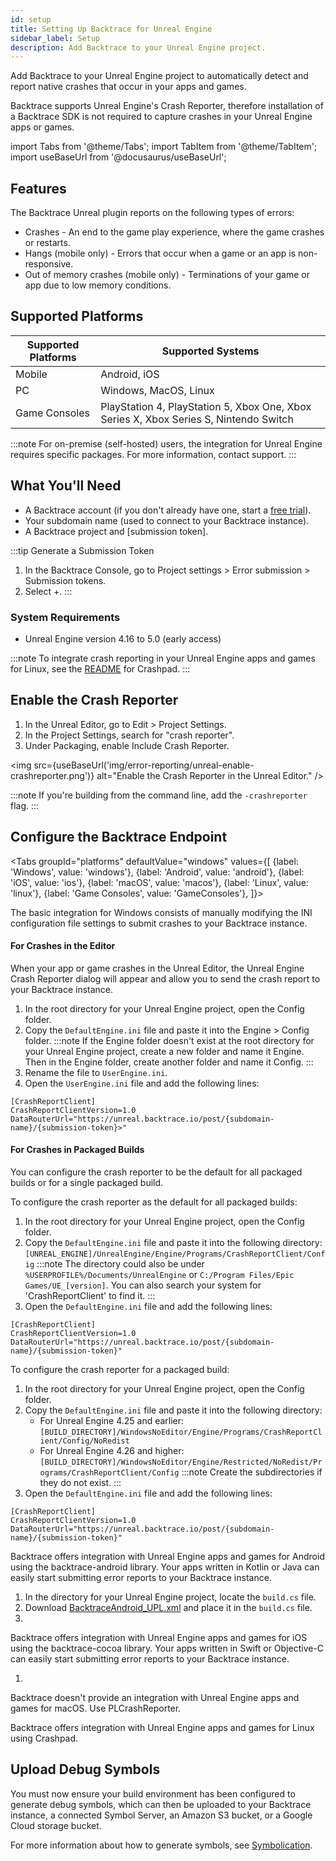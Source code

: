 ```yaml
---
id: setup
title: Setting Up Backtrace for Unreal Engine
sidebar_label: Setup
description: Add Backtrace to your Unreal Engine project.
---
```

Add Backtrace to your Unreal Engine project to automatically detect and report native crashes that occur in your apps and games.

Backtrace supports Unreal Engine's Crash Reporter, therefore installation of a Backtrace SDK is not required to capture crashes in your Unreal Engine apps or games.


import Tabs from '@theme/Tabs';
import TabItem from '@theme/TabItem';
import useBaseUrl from '@docusaurus/useBaseUrl';

## Features
The Backtrace Unreal plugin reports on the following types of errors:

* Crashes - An end to the game play experience, where the game crashes or restarts.
* Hangs (mobile only) -  Errors that occur when a game or an app is non-responsive.
* Out of memory crashes (mobile only) - Terminations of your game or app due to low memory conditions.

## Supported Platforms
|Supported Platforms|Supported Systems|
|---------|---------|
|Mobile|Android, iOS|
|PC|Windows, MacOS, Linux|
|Game Consoles|PlayStation 4, PlayStation 5, Xbox One, Xbox Series X, Xbox Series S, Nintendo Switch|

:::note
For on-premise (self-hosted) users, the integration for Unreal Engine requires specific packages. For more information, contact support.
:::

## What You'll Need
 * A Backtrace account (if you don't already have one, start a [free trial](https://register.backtrace.io/signup/)).
 * Your subdomain name (used to connect to your Backtrace instance).
 * A Backtrace project and [submission token].

:::tip Generate a Submission Token
   1. In the Backtrace Console, go to Project settings > Error submission > Submission tokens.
   1. Select +.
:::

### System Requirements
* Unreal Engine version 4.16 to 5.0 (early access)

:::note
To integrate crash reporting in your Unreal Engine apps and games for Linux, see the [README](https://github.com/backtrace-labs/crashpad/tree/backtrace) for Crashpad.
:::

## Enable the Crash Reporter
1. In the Unreal Editor, go to Edit > Project Settings.
1. In the Project Settings, search for "crash reporter".
1. Under Packaging, enable Include Crash Reporter.

  <img src={useBaseUrl('img/error-reporting/unreal-enable-crashreporter.png')} alt="Enable the Crash Reporter in the Unreal Editor." />

:::note
If you're building from the command line, add the `-crashreporter` flag.
:::


## Configure the Backtrace Endpoint

<Tabs
  groupId="platforms"
  defaultValue="windows"
  values={[
    {label: 'Windows', value: 'windows'},
    {label: 'Android', value: 'android'},
    {label: 'iOS', value: 'ios'},
    {label: 'macOS', value: 'macos'},
    {label: 'Linux', value: 'linux'},
    {label: 'Game Consoles', value: 'GameConsoles'},
  ]}>

<TabItem value="windows">

The basic integration for Windows consists of manually modifying the INI configuration file settings to submit crashes to your Backtrace instance.

#### For Crashes in the Editor
When your app or game crashes in the Unreal Editor, the Unreal Engine Crash Reporter dialog will appear and allow you to send the crash report to your Backtrace instance.

1. In the root directory for your Unreal Engine project, open the Config folder.
1. Copy the `DefaultEngine.ini` file and paste it into the Engine > Config folder.
:::note
If the Engine folder doesn't exist at the root directory for your Unreal Engine project, create a new folder and name it Engine. Then in the Engine folder, create another folder and name it Config.
:::
1. Rename the file to `UserEngine.ini`.
1. Open the `UserEngine.ini` file and add the following lines:

  ```
  [CrashReportClient]
  CrashReportClientVersion=1.0
  DataRouterUrl="https://unreal.backtrace.io/post/{subdomain-name}/{submission-token}>"
  ```

#### For Crashes in Packaged Builds
You can configure the crash reporter to be the default for all packaged builds or for a single packaged build.

To configure the crash reporter as the default for all packaged builds:
1. In the root directory for your Unreal Engine project, open the Config folder.
1. Copy the `DefaultEngine.ini` file and paste it into the following directory:
  `[UNREAL_ENGINE]/UnrealEngine/Engine/Programs/CrashReportClient/Config`
:::note
The directory could also be under `%USERPROFILE%/Documents/UnrealEngine` or `C:/Program Files/Epic Games/UE_[version]`. You can also search your system for 'CrashReportClient' to find it.
:::
1. Open the `DefaultEngine.ini` file and add the following lines:

  ```
  [CrashReportClient]
  CrashReportClientVersion=1.0
  DataRouterUrl="https://unreal.backtrace.io/post/{subdomain-name}/{submission-token}"
  ```

To configure the crash reporter for a packaged build:
1. In the root directory for your Unreal Engine project, open the Config folder.
1. Copy the `DefaultEngine.ini` file and paste it into the following directory:
    - For Unreal Engine 4.25 and earlier:
  `[BUILD_DIRECTORY]/WindowsNoEditor/Engine/Programs/CrashReportClient/Config/NoRedist`
    - For Unreal Engine 4.26 and higher:
  `[BUILD_DIRECTORY]/WindowsNoEditor/Engine/Restricted/NoRedist/Programs/CrashReportClient/Config`
  :::note
  Create the subdirectories if they do not exist.
  :::
1. Open the `DefaultEngine.ini` file and add the following lines:

  ```
  [CrashReportClient]
  CrashReportClientVersion=1.0
  DataRouterUrl="https://unreal.backtrace.io/post/{subdomain-name}/{submission-token}"
  ```

</TabItem>
<TabItem value="android">

Backtrace offers integration with Unreal Engine apps and games for Android using the backtrace-android library. Your apps written in Kotlin or Java can easily start submitting error reports to your Backtrace instance.

1. In the directory for your Unreal Engine project, locate the `build.cs` file.
1. Download [BacktraceAndroid_UPL.xml](https://support.backtrace.io/hc/article_attachments/360092643371/BacktraceAndroid_UPL.xml) and place it in the `build.cs` file.
1. 


</TabItem>
<TabItem value="ios">

Backtrace offers integration with Unreal Engine apps and games for iOS using the backtrace-cocoa library. Your apps written in Swift or Objective-C can easily start submitting error reports to your Backtrace instance.

1.

</TabItem>
<TabItem value="macOS">

Backtrace doesn't provide an integration with Unreal Engine apps and games for macOS. Use PLCrashReporter.

</TabItem>
<TabItem value="linux">

Backtrace offers integration with Unreal Engine apps and games for Linux using Crashpad.

</TabItem>
<TabItem value="GameConsoles">



</TabItem>
</Tabs>

## Upload Debug Symbols
You must now ensure your build environment has been configured to generate debug symbols, which can then be uploaded to your Backtrace instance, a connected Symbol Server, an Amazon S3 bucket, or a Google Cloud storage bucket.

For more information about how to generate symbols, see [Symbolication](https://support.backtrace.io/hc/en-us/articles/360040517071#Windows).

